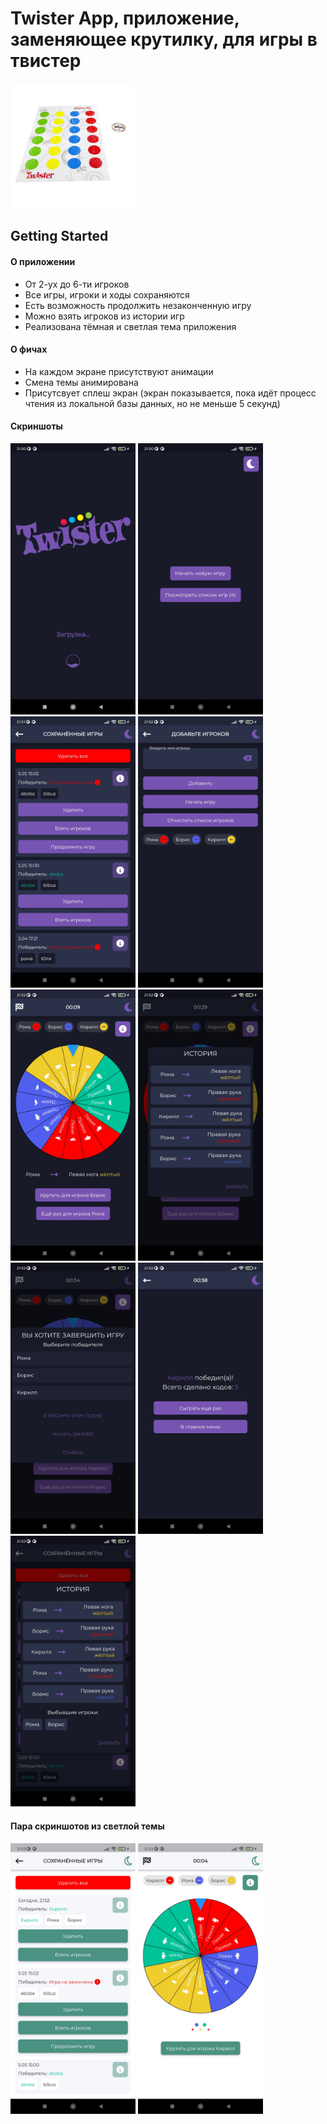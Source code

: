 # Twister App, приложение, заменяющее крутилку, для игры в твистер

<img src="/assets/screenshots/twister_game.jpg" alt="twister_game" width="200"/>

## Getting Started

#### О приложении
- От 2-ух до 6-ти игроков
- Все игры, игроки и ходы сохраняются
- Есть возможность продолжить незаконченную игру
- Можно взять игроков из истории игр
- Реализована тёмная и светлая тема приложения

#### О фичах
- На каждом экране присутствуют анимации
- Смена темы анимирована
- Присутсвует сплеш экран (экран показывается, пока идёт процесс чтения из локальной базы данных, но не меньше 5 секунд)

#### Скриншоты
<img src="/assets/screenshots/loading_app.jpg" alt="loading_app" width="200"/>
<img src="/assets/screenshots/home_screen.jpg" alt="home_screen" width="200"/>
<img src="/assets/screenshots/saved_games.jpg" alt="saved_games" width="200"/>
<img src="/assets/screenshots/added_players_screen.jpg" alt="added_players_screen" width="200"/>
<img src="/assets/screenshots/wheel.jpg" alt="wheel" width="200"/>
<img src="/assets/screenshots/history_in_game.jpg" alt="history_in_game" width="200"/>
<img src="/assets/screenshots/quit_dialog.jpg" alt="quit_dialog" width="200"/>
<img src="/assets/screenshots/end_game.jpg" alt="end_game" width="200"/>
<img src="/assets/screenshots/history_in_saved.jpg" alt="history_in_saved" width="200"/>

#### Пара скриншотов из светлой темы
<img src="/assets/screenshots/saved_games_light.jpg" alt="saved_games_light" width="200"/>
<img src="/assets/screenshots/wheel_light.jpg" alt="wheel_light" width="200"/>